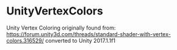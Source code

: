 # UnityVertexColors

Unity Vertex Coloring originally found from: https://forum.unity3d.com/threads/standard-shader-with-vertex-colors.316529/ converted to Unity 2017.1.1f1

